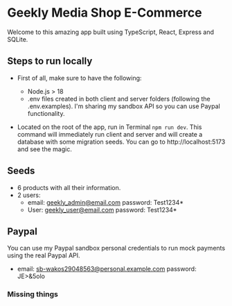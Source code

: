 # Geekly Media Shop E-Commerce

Welcome to this amazing app built using TypeScript, React, Express and SQLite.

## Steps to run locally
- First of all, make sure to have the following:
  - Node.js > 18
  - .env files created in both client and server folders (following the .env.examples). I'm sharing my sandbox API so you can use Paypal functionality.

- Located on the root of the app, run in Terminal `npm run dev`. This command will immediately run client and server and will create a database with some migration seeds. You can go to http://localhost:5173 and see the magic.

## Seeds
- 6 products with all their information.
- 2 users:
  - email: geekly_admin@email.com password: Test1234*
  - User: geekly_user@email.com password: Test1234*

## Paypal
You can use my Paypal sandbox personal credentials to run mock payments using the real Paypal API.
- email: sb-wakos29048563@personal.example.com password: JE>&5olo


### Missing things
